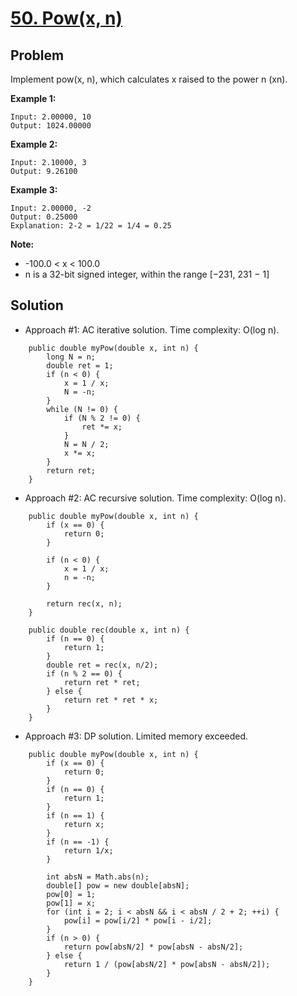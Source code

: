 # <a href='https://leetcode.com/problems/powx-n/'>50. Pow(x, n)</a>

## Problem
Implement pow(x, n), which calculates x raised to the power n (xn).

<strong>Example 1:</strong>
```
Input: 2.00000, 10
Output: 1024.00000
```
<strong>Example 2:</strong>
```
Input: 2.10000, 3
Output: 9.26100
```
<strong>Example 3:</strong>
```
Input: 2.00000, -2
Output: 0.25000
Explanation: 2-2 = 1/22 = 1/4 = 0.25
```

<strong>Note:</strong>
- -100.0 < x < 100.0
- n is a 32-bit signed integer, within the range [−231, 231 − 1]

## Solution
- Approach #1: AC iterative solution. Time complexity: O(log n).
```
    public double myPow(double x, int n) {
        long N = n;
        double ret = 1;
        if (n < 0) {
            x = 1 / x;
            N = -n;
        }
        while (N != 0) {
            if (N % 2 != 0) {
                ret *= x;
            }
            N = N / 2;
            x *= x;
        }
        return ret;
    }
```


- Approach #2: AC recursive solution. Time complexity: O(log n).
```
    public double myPow(double x, int n) {
        if (x == 0) {
            return 0;
        }
        
        if (n < 0) {
            x = 1 / x;
            n = -n;
        }
        
        return rec(x, n);
    }
    
    public double rec(double x, int n) {
        if (n == 0) {
            return 1;
        }
        double ret = rec(x, n/2);
        if (n % 2 == 0) {
            return ret * ret;
        } else {
            return ret * ret * x;
        }
    }
```

- Approach #3: DP solution. Limited memory exceeded.
```
    public double myPow(double x, int n) {
        if (x == 0) {
            return 0;
        }
        if (n == 0) {
            return 1;
        }
        if (n == 1) {
            return x;
        }
        if (n == -1) {
            return 1/x;
        }
        
        int absN = Math.abs(n);
        double[] pow = new double[absN];
        pow[0] = 1;
        pow[1] = x;
        for (int i = 2; i < absN && i < absN / 2 + 2; ++i) {
            pow[i] = pow[i/2] * pow[i - i/2];
        }
        if (n > 0) {
            return pow[absN/2] * pow[absN - absN/2];
        } else {
            return 1 / (pow[absN/2] * pow[absN - absN/2]);
        }
    }
```

